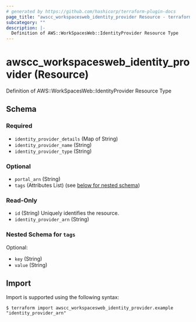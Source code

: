 ```yaml
---
# generated by https://github.com/hashicorp/terraform-plugin-docs
page_title: "awscc_workspacesweb_identity_provider Resource - terraform-provider-awscc"
subcategory: ""
description: |-
  Definition of AWS::WorkSpacesWeb::IdentityProvider Resource Type
---
```


# awscc_workspacesweb_identity_provider (Resource)

Definition of AWS::WorkSpacesWeb::IdentityProvider Resource Type



<!-- schema generated by tfplugindocs -->
## Schema

### Required

- `identity_provider_details` (Map of String)
- `identity_provider_name` (String)
- `identity_provider_type` (String)

### Optional

- `portal_arn` (String)
- `tags` (Attributes List) (see [below for nested schema](#nestedatt--tags))

### Read-Only

- `id` (String) Uniquely identifies the resource.
- `identity_provider_arn` (String)

<a id="nestedatt--tags"></a>
### Nested Schema for `tags`

Optional:

- `key` (String)
- `value` (String)

## Import

Import is supported using the following syntax:

```shell
$ terraform import awscc_workspacesweb_identity_provider.example "identity_provider_arn"
```

